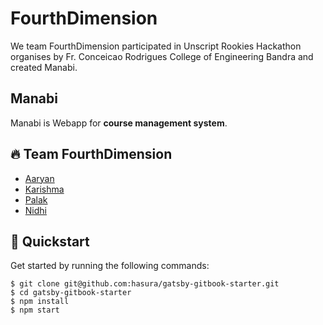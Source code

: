 # FourthDimension
We team FourthDimension participated in Unscript Rookies Hackathon organises by Fr. Conceicao Rodrigues College of Engineering Bandra and created Manabi.

## Manabi
Manabi is Webapp for <b>course management system</b>.<br>


## 🔥 Team FourthDimension
- <a href="https://github.com/Aaryan246">Aaryan</a>
- <a href="https://github.com/karishmarajput">Karishma</a>
- <a href="https://github.com/Pallak02">Palak</a>
- <a href="https://github.com/Nidhi1202">Nidhi</a>

## 🚀 Quickstart

Get started by running the following commands:

```
$ git clone git@github.com:hasura/gatsby-gitbook-starter.git
$ cd gatsby-gitbook-starter
$ npm install
$ npm start
```

